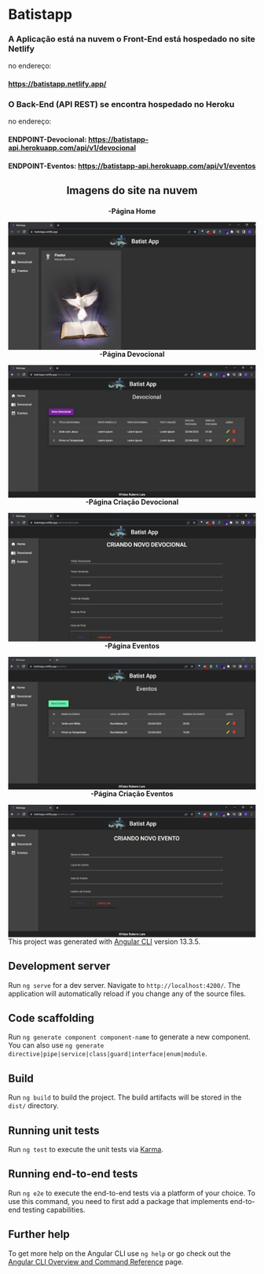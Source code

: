 # Batistapp

### A Aplicação está na nuvem o Front-End está hospedado no site Netlify
no endereço: 
#### https://batistapp.netlify.app/

### O Back-End (API REST) se encontra hospedado no Heroku
no endereço: 
#### ENDPOINT-Devocional: https://batistapp-api.herokuapp.com/api/v1/devocional
#### ENDPOINT-Eventos: https://batistapp-api.herokuapp.com/api/v1/eventos
             
## <p align="center">Imagens do site na nuvem</p>
             
<p align="center"><strong>-Página Home</strong></p>
<img align="left" src="img/home.jpg" /><br>

<p align="center"><strong>-Página Devocional</strong></p>
<img align="left" src="img/Devocional.jpg" />

<p align="center"><strong>-Página Criação Devocional</strong></p>
<img align="left" src="img/Devocional_Create.jpg" />

<p align="center"><strong>-Página Eventos</strong></p>
<img align="left" src="img/Eventos.jpg" />

<p align="center"><strong>-Página Criação Eventos</strong></p>
<img align="left" src="img/Eventos_Create.jpg" />

This project was generated with [Angular CLI](https://github.com/angular/angular-cli) version 13.3.5.

## Development server

Run `ng serve` for a dev server. Navigate to `http://localhost:4200/`. The application will automatically reload if you change any of the source files.

## Code scaffolding

Run `ng generate component component-name` to generate a new component. You can also use `ng generate directive|pipe|service|class|guard|interface|enum|module`.

## Build

Run `ng build` to build the project. The build artifacts will be stored in the `dist/` directory.

## Running unit tests

Run `ng test` to execute the unit tests via [Karma](https://karma-runner.github.io).

## Running end-to-end tests

Run `ng e2e` to execute the end-to-end tests via a platform of your choice. To use this command, you need to first add a package that implements end-to-end testing capabilities.

## Further help

To get more help on the Angular CLI use `ng help` or go check out the [Angular CLI Overview and Command Reference](https://angular.io/cli) page.
